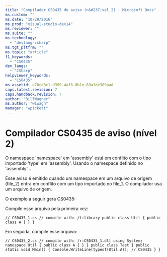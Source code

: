 ```yaml
---
title: "Compilador CS0435 de aviso (n&#237;vel 2) | Microsoft Docs"
ms.custom: ""
ms.date: "10/29/2016"
ms.prod: "visual-studio-dev14"
ms.reviewer: ""
ms.suite: ""
ms.technology: 
  - "devlang-csharp"
ms.tgt_pltfrm: ""
ms.topic: "article"
f1_keywords: 
  - "CS0435"
dev_langs: 
  - "CSharp"
helpviewer_keywords: 
  - "CS0435"
ms.assetid: e70cd8c1-d399-4af8-8b1e-69a1de389aad
caps.latest.revision: 7
caps.handback.revision: 7
author: "BillWagner"
ms.author: "wiwagn"
manager: "wpickett"
---
```

# Compilador CS0435 de aviso (n&#237;vel 2)
O namespace 'namespace' em 'assembly' está em conflito com o tipo importado 'type' em 'assembly'. Usando o namespace definido no 'assembly'...  
  
 Esse aviso é emitido quando um namespace em um arquivo de origem \(file\_2\) entra em conflito com um tipo importado no file\_1. O compilador usa um arquivo de origem.  
  
 O exemplo a seguir gera CS0435:  
  
 Compile esse arquivo pela primeira vez:  
  
```  
// CS0435_1.cs // compile with: /t:library public class Util { public class A { } }  
```  
  
 Em seguida, compile esse arquivo:  
  
```  
// CS0435_2.cs // compile with: /r:CS0435_1.dll using System; namespace Util { public class A { } } public class Test { public static void Main() { Console.WriteLine(typeof(Util.A)); // CS0435 } }  
```